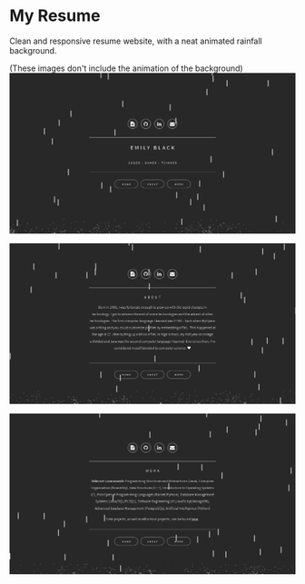 # My Resume
Clean and responsive resume website, with a neat animated rainfall background.

(These images don't include the animation of the background)
![Alt text](images/home.png?raw=true "Home")


![Alt text](images/about.png?raw=true "About")


![Alt text](images/work.png?raw=true "Work")

